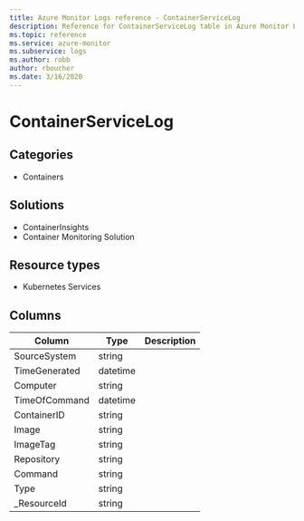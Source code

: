 ```yaml
---
title: Azure Monitor Logs reference - ContainerServiceLog
description: Reference for ContainerServiceLog table in Azure Monitor Logs.
ms.topic: reference
ms.service: azure-monitor
ms.subservice: logs
ms.author: robb
author: rboucher
ms.date: 3/16/2020
---
```


# ContainerServiceLog

 

## Categories

- Containers
## Solutions

- ContainerInsights
- Container Monitoring Solution
## Resource types

- Kubernetes Services




## Columns

|Column|Type|Description|
|---|---|---|
|SourceSystem|string||
|TimeGenerated|datetime||
|Computer|string||
|TimeOfCommand|datetime||
|ContainerID|string||
|Image|string||
|ImageTag|string||
|Repository|string||
|Command|string||
|Type|string||
|_ResourceId|string||
